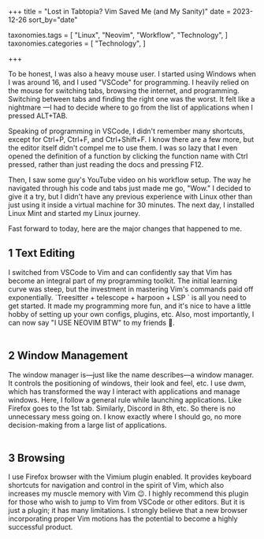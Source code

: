 +++
title = "Lost in Tabtopia? Vim Saved Me (and My Sanity)"
date = 2023-12-26
sort_by="date"

taxonomies.tags = [
    "Linux",
    "Neovim",
    "Workflow",
    "Technology",
]
taxonomies.categories = [
    "Technology",
]

+++

To be honest, I was also a heavy mouse user. I started using Windows when I was
around 16, and I used "VSCode" for programming. I heavily relied on the mouse
for switching tabs, browsing the internet, and programming. Switching between
tabs and finding the right one was the worst. It felt like a nightmare  <!-- more --> —I had
to decide where to go from the list of applications when I pressed ALT+TAB. 

Speaking of programming in VSCode, I didn't remember many shortcuts, except for
Ctrl+P, Ctrl+F, and Ctrl+Shift+F. I know there are a few more, but the editor
itself didn't compel me to use them. I was so lazy that I even opened the
definition of a function by clicking the function name with Ctrl pressed, rather
than just reading the docs and pressing F12.

Then, I saw some guy's YouTube video on his workflow setup. The way he navigated
through his code and tabs just made me go, "Wow." I decided to give it a try,
but I didn't have any previous experience with Linux other than just using it
inside a virtual machine for 30 minutes. The next day, I installed Linux Mint
and started my Linux journey.

Fast forward to today, here are the major changes that happened to me.

<h2>1 Text Editing </h2> 
I switched from VSCode to Vim and can confidently say that Vim has become an
integral part of my programming toolkit. The initial learning curve was steep,
but the investment in mastering Vim's commands paid off exponentially.
`Treesitter + telescope + harpoon + LSP ` is all you need to get started. It
made my programming more fun, and it's nice to have a little hobby of setting up
your own configs, plugins, etc. Also, most importantly, I can now say "I USE
NEOVIM BTW" to my friends 🗿.

</br>
</br>

<h2>2 Window Management </h2>
The window manager is—just like the name describes—a window manager. It controls
the positioning of windows, their look and feel, etc. I use dwm, which has
transformed the way I interact with applications and manage windows. Here, I
follow a general rule while launching applications. Like Firefox goes to the 1st
tab. Similarly, Discord in 8th, etc. So there is no unnecessary mess going on. I
know exactly where I should go, no more decision-making from a large list of
applications.

</br>
</br>

<h2>3 Browsing </h2> 
I use Firefox browser with the Vimium plugin enabled. It provides keyboard
shortcuts for navigation and control in the spirit of Vim, which also increases
my muscle memory with Vim 😉. I highly recommend this plugin for those who wish
to jump to Vim from VSCode or other editors. But it is just a plugin; it has
many limitations. I strongly believe that a new browser incorporating proper Vim
motions has the potential to become a highly successful product.

</br>
</br>

